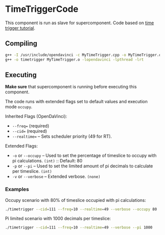 # TimeTriggerCode
This component is run as slave for supercomponent. Code based on [time trigger tutorial](https://github.com/se-research/OpenDaVINCI/tree/master/tutorials/timetrigger).

## Compiling
```bash
g++ -I /usr/include/opendavinci -c MyTimeTrigger.cpp -o MyTimeTrigger.o
g++ -o timetrigger MyTimeTrigger.o -lopendavinci -lpthread -lrt
```

## Executing
**Make sure** that supercomponent is running before executing this component.

The code runs with extended flags set to default values and execution mode `occupy`.

Inherited Flags (OpenDaVinci):
* `--freq=` (required)
* `--cid=` (required)
* `--realtime=` – Sets scheduler priority (49 for RT).

Extended Flags:
* `-o` or `--occupy` – Used to set the percentage of timeslice to occupy with pi calculations. `(int)` :: Default: 80
* `-p` or `--pi` – Used to set the limited amount of pi decimals to calculate per timeslice. `(int)`
* `-v` or `--verbose` – Extended verbose. `(none)`

### Examples

Occupy scenario with 80% of timeslice occupied with pi calculations:
```bash
./timetrigger --cid=111 --freq=10 --realtime=49 --verbose --occupy 80
```

Pi limited scenario with 1000 decimals per timeslice:
```bash
./timetrigger --cid=111 --freq=10 --realtime=49 --verbose --pi 1000
```
